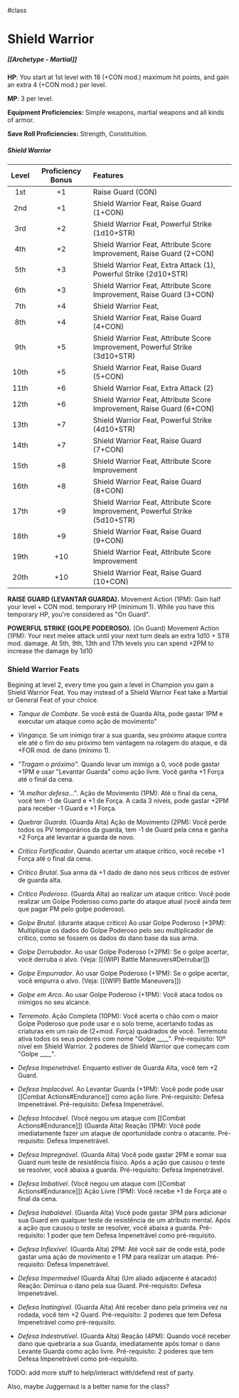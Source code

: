 #class 
# Shield Warrior
##### [[Archetype - Martial]]

**HP**: You start at 1st level with 18 (+CON mod.) maximum hit points, and gain an extra 4 (+CON mod.) per level.

**MP**: 3 per level.

**Equipment Proficiencies:** Simple weapons, martial weapons and all kinds of armor.

**Save Roll Proficiencies:** Strength, Constituition.

##### Shield Warrior
| Level | Proficiency Bonus | Features                                   |
|:-----:|:---:|:---------------------------------------------------------|
| 1st   | +1  | Raise Guard (CON)                                             |
| 2nd   | +1  | Shield Warrior Feat, Raise Guard (1+CON)                      |
| 3rd   | +2  | Shield Warrior Feat, Powerful Strike (1d10+STR)                                            |
| 4th   | +2  | Shield Warrior Feat, Attribute Score Improvement, Raise Guard (2+CON)               |
| 5th   | +3  | Shield Warrior Feat, Extra Attack (1), Powerful Strike (2d10+STR)             |
| 6th   | +3  | Shield Warrior Feat, Attribute Score Improvement, Raise Guard (3+CON)               |
| 7th   | +4  | Shield Warrior Feat,                       |
| 8th   | +4  | Shield Warrior Feat, Raise Guard (4+CON)                                            |
| 9th   | +5  | Shield Warrior Feat, Attribute Score Improvement, Powerful Strike (3d10+STR) |
| 10th  | +5  | Shield Warrior Feat, Raise Guard (5+CON)                        |
| 11th  | +6  | Shield Warrior Feat, Extra Attack (2)                          |
| 12th  | +6  | Shield Warrior Feat, Attribute Score Improvement, Raise Guard (6+CON)               |
| 13th  | +7  | Shield Warrior Feat, Powerful Strike (4d10+STR)                               |
| 14th  | +7  | Shield Warrior Feat, Raise Guard (7+CON)                        |
| 15th  | +8  | Shield Warrior Feat, Attribute Score Improvement               |
| 16th  | +8  | Shield Warrior Feat, Raise Guard (8+CON)                                            |
| 17th  | +9  | Shield Warrior Feat, Attribute Score Improvement, Powerful Strike (5d10+STR) |
| 18th  | +9  | Shield Warrior Feat, Raise Guard (9+CON)                       |
| 19th  | +10 | Shield Warrior Feat, Attribute Score Improvement               |
| 20th  | +10 | Shield Warrior Feat, Raise Guard (10+CON)                                            |


**RAISE GUARD (LEVANTAR GUARDA).** Movement Action (1PM): Gain half your level + CON mod. temporary HP (minimum 1). While you have this temporary HP, you're considered as "On Guard".

**POWERFUL STRIKE (GOLPE PODEROSO).** (On Guard) Movement Action (1PM): Your next melee attack until your next turn deals an extra 1d10 + STR mod. damage. At 5th, 9th, 13th and 17th levels you can spend +2PM to increase the damage by 1d10

### Shield Warrior Feats

Begining at level 2, every time you gain a level in Champion you gain a Shield Warrior Feat. You may instead of a Shield Warrior Feat take a Martial or General Feat of your choice.

- *Tanque de Combate*. Se você está de Guarda Alta, pode gastar 1PM e executar um ataque como ação de movimento"

- *Vingança*. Se um inimigo tirar a sua guarda, seu próximo ataque contra ele até o fim do seu próximo tem vantagem na rolagem do ataque, e dá +FOR mod. de dano (mínimo 1).

- *"Tragam o próximo"*. Quando levar um inimigo a 0, você pode gastar +1PM e usar "Levantar Guarda" como ação livre. Você ganha +1 Força até o final da cena.

- *"A melhor defesa..."*. Ação de Movimento (1PM): Até o final da cena, você tem -1 de Guard e +1 de Força. A cada 3 níveis, pode gastar +2PM para receber -1 Guard e +1 Força.

- *Quebrar Guarda*. (Guarda Alta) Ação de Movimento (2PM): Você perde todos os PV temporários da guarda, tem -1 de Guard pela cena e ganha +2 Força até levantar a guarda de novo.

- *Crítico Fortificador*. Quando acertar um ataque crítico, você recebe +1 Força até o final da cena.

- *Crítico Brutal*. Sua arma dá +1 dado de dano nos seus críticos de estiver de guarda alta.

- *Crítico Poderoso*. (Guarda Alta) ao realizar um ataque crítico: Você pode realizar um Golpe Poderoso como parte do ataque atual (você ainda tem que pagar PM pelo golpe poderoso).

-  *Golpe Brutal*. (durante ataque crítico) Ao usar Golpe Poderoso (+3PM): Multiplique os dados do Golpe Poderoso pelo seu multiplicador de crítico, como se fossem os dados do dano base da sua arma.

- *Golpe Derrubador*. Ao usar Golpe Poderoso (+2PM): Se o golpe acertar, você derruba o alvo. (Veja: [[(WIP) Battle Maneuvers#Derrubar]])

- *Golpe Empurrador*. Ao usar Golpe Poderoso (+1PM): Se o golpe acertar, você empurra o alvo. (Veja: [[(WIP) Battle Maneuvers]])

- *Golpe em Arco*. Ao usar Golpe Poderoso (+1PM): Você ataca todos os inimigos no seu alcance.

- *Terremoto*. Ação Completa (10PM): Você acerta o chão com o maior Golpe Poderoso que pode usar e o solo treme, acertando todas as criaturas em um raio de (2+mod. Força) quadrados de você. Terremoto ativa todos os seus poderes com nome "Golpe \_\_\_\_". Pré-requisito: 10º nível em Shield Warrior. 2 poderes de Shield Warrior que começam com "Golpe \_\_\_\_".

- *Defesa Impenetrável*. Enquanto estiver de Guarda Alta, você tem +2 Guard. 

- *Defesa Implacável*. Ao Levantar Guarda (+1PM): Você pode pode usar [[Combat Actions#Endurance]] como ação livre. Pré-requisito: Defesa Impenetrável. Pré-requisito: Defesa Impenetrável.

- *Defesa Intocável*. (Você negou um ataque com [[Combat Actions#Endurance]]) (Guarda Alta) Reação (1PM): Você pode imediatamente fazer um ataque de oportunidade contra o atacante. Pré-requisito: Defesa Impenetrável.

- *Defesa Impregnável*. (Guarda Alta) Você pode gastar 2PM e somar sua Guard num teste de resistência físico. Após a ação que causou o teste se resolver, você abaixa a guarda. Pré-requisito: Defesa Impenetrável.

- *Defesa Imbatível*. (Você negou um ataque com [[Combat Actions#Endurance]]) Ação Livre (1PM): Você recebe +1 de Força até o final da cena.

- *Defesa Inabalável*. (Guarda Alta) Você pode gastar 3PM para adicionar sua Guard em qualquer teste de resistência de um atributo mental. Após a ação que causou o teste se resolver, você abaixa a guarda. Pré-requisito: 1 poder que tem Defesa Impenetrável como pré-requisito.

- *Defesa Inflexível*. (Guarda Alta) 2PM: Até você sair de onde está, pode gastar uma ação de movimento e 1 PM para realizar um ataque. Pré-requisito: Defesa Impenetrável.

- *Defesa Impermeável* (Guarda Alta) (Um aliado adjacente é atacado) Reação: Diminua o dano pela sua Guard. Pré-requisito: Defesa Impenetrável.

- *Defesa Inatingível*. (Guarda Alta) Até receber dano pela primeira vez na rodada, você tem +2 Guard. Pré-requisito: 2 poderes que tem Defesa Impenetrável como pré-requisito.

- *Defesa Indestrutível*. (Guarda Alta) Reação (4PM): Quando você receber dano que quebraria a sua Guarda, imediatamente após tomar o dano Levante Guarda como ação livre. Pré-requisito: 2 poderes que tem Defesa Impenetrável como pré-requisito.


TODO: add more stuff to help/interact with/defend rest of party.

Also, maybe Juggernaut is a better name for the class?